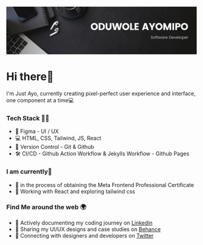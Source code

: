 ![](https://github.com/oduwole-ayomipo/oduwole-ayomipo/blob/main/Banner.png)

# Hi there👋

I'm Just Ayo, currently creating pixel-perfect user experience and interface, one component at a time💻

### Tech Stack 🧑‍🔧
* 📱  Figma - UI / UX
* 💻 HTML, CSS, Tailwind, JS, React
* 👮 Version Control - Git & Github 
* 🛠️ CI/CD - Github Action Workflow & Jekylls Workflow - Github Pages
  

### I am currently🤵
- 🔭 in the process of obtaining the Meta Frontend Professional Certificate 
- 🌱 Working with React and exploring  tailwind css


### Find Me around the web 🌍
- 🎯 Actively documenting my coding journey on <a href="https://www.linkedin.com/in/oduwole-ayomipo/">Linkedin</a> 
- 🎯 Sharing my UI/UX designs and case studies on <a href="https://www.behance.net/oduwole-ayomipo">Behance</a>
- 🎯 Connecting with designers and developers on <a href="https://twitter.com/justayooo">Twitter</a>
